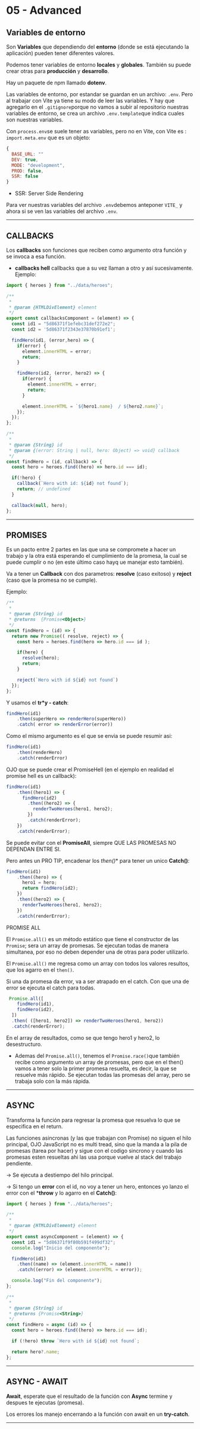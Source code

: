 # 05 - Advanced

## Variables de entorno

Son **Variables** que dependiendo del **entorno** (donde se está ejecutando la aplicación) pueden tener diferentes valores.

Podemos tener variables de entorno **locales** y **globales**. También su puede crear otras para **producción** y **desarrollo**.

Hay un paquete de npm llamado **dotenv**.

Las variables de entorno, por estandar se guardan en un archivo: `.env`. Pero al trabajar con Vite ya tiene su modo de leer las variables. Y hay que agregarlo en el `.gitignore`porque no vamos a subir al repositorio nuestras variables de entorno, se crea un archivo `.env.template`que indica cuales son nuestras variables.

Con `process.env`se suele tener as variables, pero no en Vite, con Vite es : `import.meta.env` que es un objeto:

```JavaScript
{
  BASE_URL: ""
  DEV: true,
  MODE: "development",
  PROD: false,
  SSR: false
}
```

- SSR: Server Side Rendering

Para ver nuestras variables del archivo `.env`debemos anteponer `VITE_` y ahora si se ven las variables del archivo `.env`.

---

## CALLBACKS

Los **callbacks** son funciones que reciben como argumento otra función y se invoca a esa función.

- **callbacks hell** callbacks que a su vez llaman a otro y así sucesivamente. Ejemplo:

```JavaScript
import { heroes } from "../data/heroes";

/**
 *
 * @param {HTMLDivElement} element
 */
export const callbacksComponent = (element) => {
  const id1 = "5d86371f1efebc31def272e2";
  const id2 = '5d86371f2343e37870b91ef1';

  findHero(id1, (error,hero) => {
    if(error) {
      element.innerHTML = error;
      return;
    }

    findHero(id2, (error, hero2) => {
      if(error) {
        element.innerHTML = error;
        return;
      }

      element.innerHTML = `${hero1.name}  / ${hero2.name}`;
    });
  });
};

/**
 *
 * @param {String} id
 * @param {(error: String | null, hero: Object) => void} callback
 */
const findHero = (id, callback) => {
  const hero = heroes.find((hero) => hero.id === id);

  if(!hero) {
    callback(`Hero with id: ${id} not found`);
    return; // undefined
  }

  callback(null, hero);
};
```

---

## PROMISES

Es un pacto entre 2 partes en las que una se compromete a hacer un trabajo y la otra está esperando el cumplimiento de la promesa, la cual se puede cumplir o no (en este último caso hayq ue manejar esto también).

Va a tener un **Callback** con dos parametros: **resolve** (caso exitoso) y **reject** (caso que la promesa no se cumple).

Ejemplo:

```JavaScript
/**
 * 
 * @param {String} id 
 * @returns  {Promise<Object>}
 */
const findHero = (id) => {
  return new Promise(( resolve, reject) => {
    const hero = heroes.find(hero => hero.id === id );

    if(here) {
      resolve(hero);
      return;
    }

    reject(`Hero with id ${id} not found`)
  });
};
```


Y usamos el **tr*y - catch**:

```JavaScript
findHero(id1)
    .then(superHero => renderHero(superHero))
    .catch( error => renderError(error))
```

Como el mismo argumento es el que se envia se puede resumir asi:


```JavaScript
findHero(id1)
    .then(renderHero)
    .catch(renderError)
```

OJO que se puede crear el PromiseHell (en el ejemplo en realidad el promise hell es un callback):

```JavaScript
findHero(id1)
    .then((hero1) => {
      findHero(id2)
        .then((hero2) => {
          renderTwoHeroes(hero1, hero2);
        })
        .catch(renderError);
    })
    .catch(renderError);
```
    
Se puede evitar con el **PromiseAll**, siempre QUE LAS PROMESAS NO DEPENDAN ENTRE SI.

Pero antes un PRO TIP, encadenar los *then()** para tener un unico **Catch()**:

```JavaScript
findHero(id1)
    .then((hero) => {
      hero1 = hero;
      return findHero(id2);
    })
    .then((hero2) => {
      renderTwoHeroes(hero1, hero2);
    })
    .catch(renderError);
```

PROMISE ALL

El `Promise.all()` es un método estático que tiene el constructor de las `Promise`; sera un array de promesas. Se ejecutan todas de manera simultanea, por eso no deben depender una de otras para poder utilizarlo.

El `Promise.all()` me regresa como un array con todos los valores resultos, que los agarro en el `then()`.

Si una da promesa da error, va a ser atrapado en el catch. Con que una de error se ejecuta el catch para todas.
    
```JavaScript
 Promise.all([
    findHero(id1),
    findHero(id2),
  ])
  .then( ([hero1, hero2]) => renderTwoHeroes(hero1, hero2))
  .catch(renderError);
```

En el array de resultados, como se que tengo hero1 y hero2, lo desestructuro.

- Ademas del `Promise.all()`, tenemos el `Promise.race()`que también recibe como argumento un array de promesas, pero que en el then() vamos a tener solo la primer promesa resuelta, es decir, la que se resuelve más rápido. Se ejecutan todas las promesas del array, pero se trabaja solo con la más rápida.

---

## ASYNC

Transforma la función para regresar la promesa que resuelva lo que se especifica en el return.

Las funciones asincronas (y las que trabajan con Promise) no siguen el hilo principal, OJO JavaScript no es multi tread, sino que la manda a la pila de promesas (tarea por hacer) y sigue con el codigo sincrono y cuando las promesas esten resueltas ahi las usa porque vuelve al stack del trabajo pendiente.

-> Se ejecuta a destiempo del hilo principal.


-> Si tengo un **error** con el id, no voy a tener un hero, entonces yo lanzo el error con el ***throw** y lo agarro en el **Catch()**:

```JavaScript
import { heroes } from "../data/heroes";

/**
 *
 * @param {HTMLDivElement} element
 */
export const asyncComponent = (element) => {
  const id1 = "5d86371f9f80b591f499df32";
  console.log("Inicio del componente");

  findHero(id1)
    .then((name) => (element.innerHTML = name))
    .catch((error) => (element.innerHTML = error));

  console.log("Fin del componente");
};

/**
 *
 * @param {String} id
 * @returns {Promise<String>}
 */
const findHero = async (id) => {
  const hero = heroes.find((hero) => hero.id === id);

  if (!hero) throw `Hero with id ${id} not found`;

  return hero?.name;
};
```

---

## ASYNC - AWAIT

**Await**, esperate que el resultado de la función con **Async** termine y despues te ejecutas (promesa).

Los errores los manejo encerrando a la función con await en un **try-catch**.

---